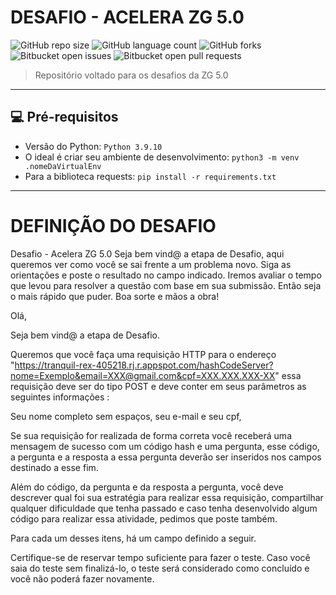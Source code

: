 # DESAFIO - ACELERA ZG 5.0

![GitHub repo size](https://img.shields.io/github/repo-size/DavidSilveira80/DESAFIO-ZG?style=for-the-badge)
![GitHub language count](https://img.shields.io/github/languages/count/DavidSilveira80/DESAFIO-ZG?style=for-the-badge)
![GitHub forks](https://img.shields.io/github/forks/DavidSilveira80/DESAFIO-ZG?style=for-the-badge)
![Bitbucket open issues](https://img.shields.io/bitbucket/issues/DavidSilveira80/DESAFIO-ZG?style=for-the-badge)
![Bitbucket open pull requests](https://img.shields.io/bitbucket/pr-raw/DavidSilveira80/DESAFIO-ZG?style=for-the-badge)



> Repositório voltado para os desafios da ZG 5.0

---
## 💻 Pré-requisitos

- Versão do Python: `Python 3.9.10`
- O ideal é criar seu ambiente de desenvolvimento: `python3 -m venv .nomeDaVirtualEnv`
-  Para a biblioteca requests: `pip install -r requirements.txt`

---

# DEFINIÇÃO DO DESAFIO

Desafio - Acelera ZG 5.0
Seja bem vind@ a etapa de Desafio, aqui queremos ver como você se sai frente a um problema novo. Siga as orientações e poste o resultado no campo indicado. Iremos avaliar o tempo que levou para resolver a questão com base em sua submissão. Então seja o mais rápido que puder. Boa sorte e mãos a obra!

Olá,

Seja bem vind@ a etapa de Desafio.



Queremos que você faça uma requisição HTTP para o endereço "https://tranquil-rex-405218.rj.r.appspot.com/hashCodeServer?nome=Exemplo&email=XXX@gmail.com&cpf=XXX.XXX.XXX-XX" essa requisição deve ser do tipo POST e deve conter em seus parâmetros as seguintes informações :

Seu nome completo sem espaços,
seu e-mail e
seu cpf,


Se sua requisição for realizada de forma correta você receberá uma mensagem de sucesso com um código hash e uma pergunta, esse código, a pergunta e a resposta a essa pergunta deverão ser inseridos nos campos destinado a esse fim.



Além do código, da pergunta e da resposta a pergunta, você deve descrever qual foi sua estratégia para realizar essa requisição, compartilhar qualquer dificuldade que tenha passado e caso tenha desenvolvido algum código para realizar essa atividade, pedimos que poste também.



Para cada um desses itens, há um campo definido a seguir.


Certifique-se de reservar tempo suficiente para fazer o teste.
Caso você saia do teste sem finalizá-lo, o teste será considerado como concluído e você não poderá fazer novamente.